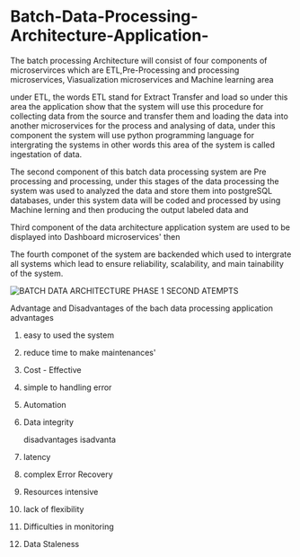 # Batch-Data-Processing-Architecture-Application-

The batch processing Architecture will consist of four components of microservirces which are ETL,Pre-Processing and processing microservices, Viasualization microservices and Machine learning area

under ETL, the words ETL stand for Extract Transfer and load so under this area the application show that the system will use this procedure for collecting data from the source and transfer them and loading the data into another microservices for the process and analysing of data, under this component 
the system will use python programming language for intergrating the systems in other words this area of the system is called ingestation of data.

The second component of this batch data processing system are Pre processing and processing, under this stages of the data processing the system was used to analyzed the data and store them into postgreSQL databases, under this system data will be coded and processed  by using Machine lerning and then producing the output labeled data and 

Third component of the data architecture application system are used to be displayed into Dashboard microservices' then

The fourth componet of the system are backended which used to intergrate all systems which lead to ensure reliability, scalability, and main
tainability of the system.

![BATCH DATA ARCHITECTURE PHASE 1 SECOND ATEMPTS](https://github.com/user-attachments/assets/76a069e0-a119-4235-8843-5660db84d195)



Advantage and Disadvantages of the bach data processing application
  advantages
1.  easy to used the system
2.  reduce time to make maintenances'
3.  Cost - Effective
4.  simple to handling error
5.  Automation
6.  Data integrity

  
    disadvantages isadvanta
1. latency
2. complex Error Recovery
3. Resources intensive
4. lack of flexibility
5. Difficulties in monitoring
6. Data Staleness
